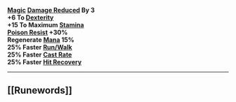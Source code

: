**[Magic](https://diablo.fandom.com/wiki/Arcane "Arcane") [Damage Reduced](https://diablo.fandom.com/wiki/Damage_reduction "Damage reduction") By 3  
+6 To [Dexterity](https://diablo.fandom.com/wiki/Dexterity "Dexterity")  
+15 To Maximum [Stamina](https://diablo.fandom.com/wiki/Stamina "Stamina")  
[Poison Resist](https://diablo.fandom.com/wiki/Poison_Resist "Poison Resist") +30%  
Regenerate [Mana](https://diablo.fandom.com/wiki/Mana "Mana") 15%  
25% Faster [Run/Walk](https://diablo.fandom.com/wiki/Run/Walk "Run/Walk")  
25% Faster [Cast Rate](https://diablo.fandom.com/wiki/Cast_Rate "Cast Rate")  
25% Faster [Hit Recovery](https://diablo.fandom.com/wiki/Hit_Recovery "Hit Recovery")**

---
## [[Runewords]]
